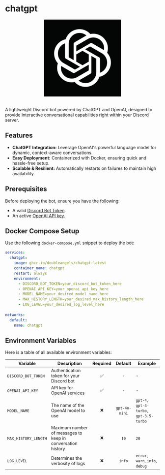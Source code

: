 # chatgpt

<div align="center">
  <img src="logo.png" alt="Logo" width="250">
</div>
<br>

A lightweight Discord bot powered by ChatGPT and OpenAI, designed to provide interactive conversational capabilities right within your Discord server.

## Features

- **ChatGPT Integration:** Leverage OpenAI's powerful language model for dynamic, context-aware conversations.
- **Easy Deployment:** Containerized with Docker, ensuring quick and hassle-free setup.
- **Scalable & Resilient:** Automatically restarts on failures to maintain high availability.

## Prerequisites

Before deploying the bot, ensure you have the following:

- A valid [Discord Bot Token](https://discord.com/developers/applications).
- An active [OpenAI API key](https://platform.openai.com/overview).

## Docker Compose Setup

Use the following `docker-compose.yml` snippet to deploy the bot:

```yaml
services:
  chatgpt:
    image: ghcr.io/doubleangels/chatgpt:latest
    container_name: chatgpt
    restart: always
    environment:
      - DISCORD_BOT_TOKEN=your_discord_bot_token_here
      - OPENAI_API_KEY=your_openai_api_key_here
      - MODEL_NAME=your_desired_model_name_here
      - MAX_HISTORY_LENGTH=your_desired_max_history_length_here
      - LOG_LEVEL=your_desired_log_level_here

networks:
  default:
    name: chatgpt
```

## Environment Variables

Here is a table of all available environment variables:

| Variable             | Description                                                | Required |    Default    | Example                                 |
| -------------------- | ---------------------------------------------------------- | :------: | :-----------: | --------------------------------------- |
| `DISCORD_BOT_TOKEN`  | Authentication token for your Discord bot                  |    ✅    |       -       | -                                       |
| `OPENAI_API_KEY`     | API key for OpenAI services                                |    ✅    |       -       | -                                       |
| `MODEL_NAME`         | The name of the OpenAI model to use                        |    ❌    | `gpt-4o-mini` | `gpt-4`, `gpt-4-turbo`, `gpt-3.5-turbo` |
| `MAX_HISTORY_LENGTH` | Maximum number of messages to keep in conversation history |    ❌    |     `10`      | `20`                                    |
| `LOG_LEVEL`          | Determines the verbosity of logs                           |    ❌    |    `info`     | `error`, `warn`, `info`, `debug`        |
